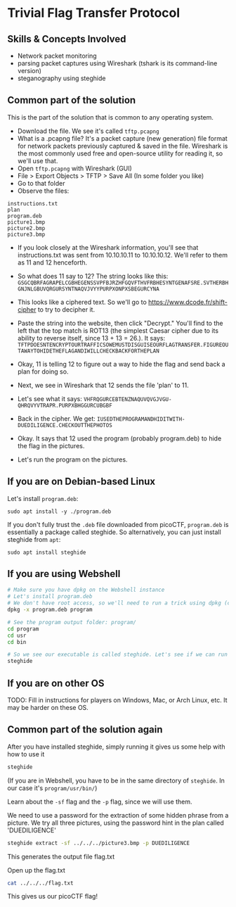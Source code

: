 # Trivial Flag Transfer Protocol

## Skills & Concepts Involved
- Network packet monitoring
- parsing packet captures using Wireshark (tshark is its command-line version)
- steganography using steghide

## Common part of the solution
This is the part of the solution that is common to any operating system.

- Download the file. We see it's called `tftp.pcapng`
- What is a .pcapng file? It's a packet capture (new generation) file format for network packets previously captured & saved in the file. Wireshark is the most commonly used free and open-source utility for reading it, so we'll use that.
- Open `tftp.pcapng` with Wireshark (GUI)
- File > Export Objects > TFTP > Save All (In some folder you like)
- Go to that folder
- Observe the files:

```
instructions.txt
plan
program.deb
picture1.bmp
picture2.bmp
picture3.bmp
```

- If you look closely at the Wireshark information, you'll see that instructions.txt was sent from 10.10.10.11 to 10.10.10.12. We'll refer to them as 11 and 12 henceforth.
- So what does 11 say to 12? The string looks like this: `GSGCQBRFAGRAPELCGBHEGENSSVPFBJRZHFGQVFTHVFRBHESYNTGENAFSRE.SVTHERBHGNJNLGBUVQRGURSYNTNAQVJVYYPURPXONPXSBEGURCYNA`
- This looks like a ciphered text. So we'll go to https://www.dcode.fr/shift-cipher to try to decipher it.
- Paste the string into the website, then click "Decrypt." You'll find to the left that the top match is ROT13 (the simplest Caesar cipher due to its ability to reverse itself, since 13 + 13 = 26.). It says: `TFTPDOESNTENCRYPTOURTRAFFICSOWEMUSTDISGUISEOURFLAGTRANSFER.FIGUREOUTAWAYTOHIDETHEFLAGANDIWILLCHECKBACKFORTHEPLAN`

- Okay, 11 is telling 12 to figure out a way to hide the flag and send back a plan for doing so.

- Next, we see in Wireshark that 12 sends the file 'plan' to 11.

- Let's see what it says: `VHFRQGURCEBTENZNAQUVQVGJVGU-QHRQVYVTRAPR.PURPXBHGGURCUBGBF`

- Back in the cipher. We get: `IUSEDTHEPROGRAMANDHIDITWITH-DUEDILIGENCE.CHECKOUTTHEPHOTOS`

- Okay. It says that 12 used the program (probably program.deb) to hide the flag in the pictures.

- Let's run the program on the pictures.

## If you are on Debian-based Linux
Let's install `program.deb`:
```
sudo apt install -y ./program.deb
```
If you don't fully trust the `.deb` file downloaded from picoCTF, `program.deb` is essentially a package called steghide.
So alternatively, you can just install steghide from `apt`:
```
sudo apt install steghide
```

## If you are using Webshell

```bash
# Make sure you have dpkg on the Webshell instance
# Let's install program.deb
# We don't have root access, so we'll need to run a trick using dpkg (credit to Freeman)
dpkg -x program.deb program

# See the program output folder: program/
cd program
cd usr
cd bin

# So we see our executable is called steghide. Let's see if we can run it:
steghide
```

## If you are on other OS
TODO: Fill in instructions for players on Windows, Mac, or Arch Linux, etc. It may be harder on these OS.


## Common part of the solution again
After you have installed steghide, simply running it gives us some help with how to use it
```bash
steghide
```
(If you are in Webshell, you have to be in the same directory of `steghide`. In our case it's `program/usr/bin/`)

Learn about the `-sf` flag and the `-p` flag, since we will use them.

We need to use a password for the extraction of some hidden phrase from a picture. We try all three pictures, using the password hint in the plan called 'DUEDILIGENCE' 
```bash
steghide extract -sf ../../../picture3.bmp -p DUEDILIGENCE
```

This generates the output file flag.txt

Open up the flag.txt
```bash
cat ../../../flag.txt
```

This gives us our picoCTF flag!
